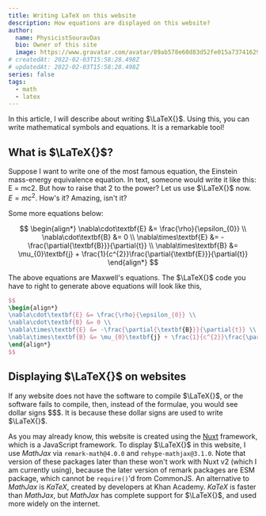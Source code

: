 ```yaml
---
title: Writing LaTeX on this website
description: How equations are displayed on this website?
author:
  name: PhysicistSouravDas
  bio: Owner of this site
  image: https://www.gravatar.com/avatar/89ab578e60d83d52fe015a73741629fa?s=200&d=retro
# createdAt: 2022-02-03T15:58:28.498Z
# updatedAt: 2022-02-03T15:58:28.498Z
series: false
tags:
  - math
  - latex
---
```


In this article, I will describe about writing $\LaTeX{}$. Using this, you can write mathematical symbols and equations. It is a remarkable tool!

<!--more-->

## What is $\LaTeX{}$?

Suppose I want to write one of the most famous equation, the Einstein mass-energy equivalence equation. In text, someone would write it like this: E = mc2. But how to raise that 2 to the power? Let us use $\LaTeX{}$ now. $E = mc^{2}$. How's it? Amazing, isn't it?

Some more equations below:

$$
\begin{align*}
\nabla\cdot\textbf{E} &= \frac{\rho}{\epsilon_{0}} \\
\nabla\cdot\textbf{B} &= 0 \\
\nabla\times\textbf{E} &= -\frac{\partial{\textbf{B}}}{\partial{t}} \\
\nabla\times\textbf{B} &= \mu_{0}\textbf{j} + \frac{1}{c^{2}}\frac{\partial{\textbf{E}}}{\partial{t}}
\end{align*}
$$

The above equations are Maxwell's equations. The $\LaTeX{}$ code you have to right to generate above equations will look like this,

```latex
$$
\begin{align*}
\nabla\cdot\textbf{E} &= \frac{\rho}{\epsilon_{0}} \\
\nabla\cdot\textbf{B} &= 0 \\
\nabla\times\textbf{E} &= -\frac{\partial{\textbf{B}}}{\partial{t}} \\
\nabla\times\textbf{B} &= \mu_{0}\textbf{j} + \frac{1}{c^{2}}\frac{\partial{\textbf{E}}}{\partial{t}}
\end{align*}
$$
```

## Displaying $\LaTeX{}$ on websites

If any website does not have the software to compile $\LaTeX{}$, or the software fails to compile, then, instead of the formulae, you would see dollar signs $$$. It is because these dollar signs are used to write $\LaTeX{}$.

As you may already know, this website is created using the [Nuxt](https://nuxtjs.org/) framework, which is a JavaScript framework. To display $\LaTeX{}$ in this website, I use _MathJax_ via `remark-math@4.0.0` and `rehype-mathjax@3.1.0`. Note that version of these packages later than these won't work with Nuxt v2 (which I am currently using), because the later version of remark packages are ESM package, which cannot be `require()`'d from CommonJS. An alternative to _MathJax_ is _KaTeX_, created by developers at Khan Academy. _KaTeX_ is faster than _MathJax_, but _MathJax_ has complete support for $\LaTeX{}$, and used more widely on the internet.
